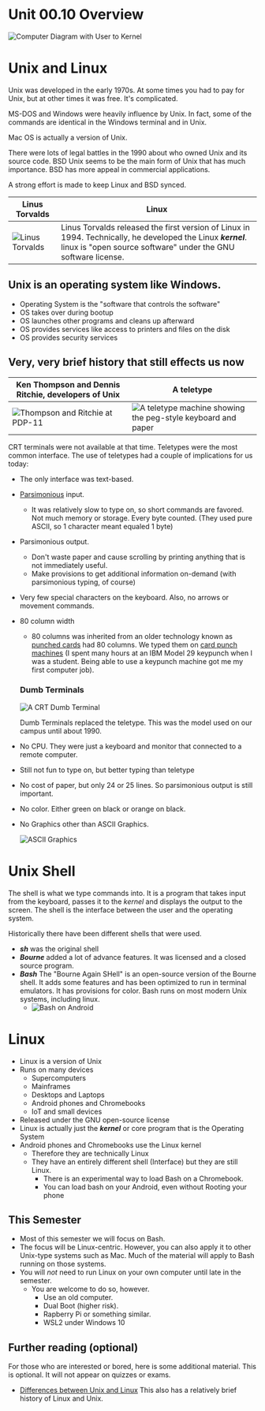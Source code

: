 # Unit 00.10 Overview

![Computer Diagram with User to Kernel](images/kernel.png)

# Unix and Linux

Unix was developed in the early 1970s.  At some times you had to pay for Unix, but at other times
it was free.  It's complicated.

MS-DOS and Windows were heavily influence by Unix.  In fact, some of the commands are identical in the Windows terminal and in Unix.

Mac OS is actually a version of Unix.  

There were lots of legal battles in the 1990 about who owned Unix and its source code.  BSD Unix seems to be the main form of Unix that has much importance.  BSD has more appeal in commercial applications.

A strong effort is made to keep Linux and BSD synced.  

| Linus Torvalds|Linux|
---|---
|![Linus Torvalds](images/linus.jpg)|Linus Torvalds released the first version of Linux in 1994.  Technically, he developed the Linux ***kernel***. linux is "open source software" under the GNU software license.   |


## Unix is an operating system like Windows.  

* Operating System is the "software that controls the software"
* OS takes over during bootup
* OS launches other programs and cleans up afterward
* OS provides services like access to printers and files on the disk
* OS provides security services

## Very, very brief history that still effects us now

Ken Thompson and Dennis Ritchie, developers of Unix | A teletype
-----------------------|-----------
![Thompson and Ritchie at PDP-11](images/1920px-Ken_Thompson_sitting_and_Dennis_Ritchie_at_PDP-11.jpg ) | ![A teletype machine showing the peg-style keyboard and paper](images/teletype.jpg)

CRT terminals were not available at that time.  Teletypes were the most common interface.  The use of teletypes had a couple of implications for us today:

* The only interface was text-based.
* [Parsimonious](https://www.merriam-webster.com/dictionary/parsimonious) input.  
  * It was relatively slow to type on, so short commands are favored.
  Not much memory or storage.  Every byte counted.  (They used pure ASCII, so 1 character meant equaled 1 byte)
* Parsimonious output.  
  * Don't waste paper and cause scrolling by printing anything that is not immediately useful.
  * Make provisions to get additional information on-demand (with parsimonious typing, of course)
* Very few special characters on the keyboard.  Also, no arrows or movement commands.
* 80 column width
  * 80 columns was inherited from an older technology known as [punched cards](https://upload.wikimedia.org/wikipedia/commons/f/f3/Punched_card.jpg) had 80 columns.  We typed them on [card punch machines](https://www.youtube.com/watch?v=YnnGbcM-H8c)  (I spent many hours at an IBM Model 29 keypunch when I was a student.  Being able to use a keypunch machine got me my first computer job).

  ### Dumb Terminals

  ![A CRT Dumb Terminal](images/hpDumbTerminal.jpg)
  
  Dumb Terminals replaced the teletype.  This was the model used on our campus until about 1990.
 
* No CPU.  They were just a keyboard and monitor that connected to a remote computer.
* Still not fun to type on, but better typing than teletype
* No cost of paper, but only 24 or 25 lines.  So parsimonious output is still important.
* No color.  Either green on black or orange on black.
* No Graphics other than ASCII Graphics.
  
  ![ASCII Graphics](images/asciiArtSmall.png)

# Unix Shell

The shell is what we type commands into.  It is a program that takes input from the keyboard, passes it to the *kernel* and displays the output to the screen.  The shell is the interface between the user and the operating system.

Historically there have been different shells that were used.

* ***sh*** was the original shell
* ***Bourne*** added a lot of advance features.  It was licensed and a closed source program.
* ***Bash*** The "Bourne Again SHell" is an open-source version of the Bourne shell.  It adds some features and has been optimized to run in terminal emulators.  It has provisions for color.  Bash runs on most modern Unix systems, including linux.
  * ![Bash on Android](images/BashOnAndroidSmall.png)
# Linux

* Linux is a version of Unix
* Runs on many devices
  * Supercomputers
  * Mainframes
  * Desktops and Laptops
  * Android phones and Chromebooks
  * IoT and small devices
* Released under the GNU open-source license
* Linux is actually just the ***kernel*** or core program that is the Operating System
* Android phones and Chromebooks use the Linux kernel
  * Therefore they are technically Linux
  * They have an entirely different shell (Interface) but they are still Linux.
    * There is an experimental way to load Bash on a Chromebook.
    * You can load bash on your Android, even without Rooting your phone
  
## This Semester

* Most of this semester we will focus on Bash.
* The focus will be Linux-centric.  However, you can also apply it to other Unix-type systems such as Mac.  Much of the material will apply to Bash running on those systems.
* You will *not* need to run Linux on your own computer until late in the semester.
  * You are welcome to do so, however.
    * Use an old computer.
    * Dual Boot (higher risk).
    * Rapberry Pi or something similar.
    * WSL2 under Windows 10

## Further reading (optional)

For those who are interested or bored, here is some additional material.  This is optional.  It will not appear on quizzes or exams.

* [Differences between Unix and Linux](https://www.howtogeek.com/679989/what-are-the-differences-between-linux-and-unix/) This also has a relatively brief history of Linux and Unix.